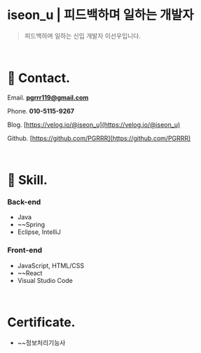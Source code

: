 # iseon_u | 피드백하며 일하는 개발자

>피드백하며 일하는 신입 개발자 이선우입니다.

</br>

# 📍 Contact.

Email. **pgrrr119@gmail.com**

Phone. **010-5115-9267**

Blog. [https://velog.io/@iseon_u](https://velog.io/@iseon_u)

Github. [https://github.com/PGRRR](https://github.com/PGRRR)

</br>

# 📍 Skill.
### Back-end

- Java
- ~~Spring
- Eclipse, IntelliJ

### Front-end

- JavaScript, HTML/CSS
- ~~React
- Visual Studio Code

</br>

# C**ertificate.**
- ~~정보처리기능사
